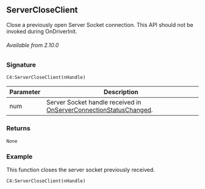 ## ServerCloseClient

Close a previously open Server Socket connection. This API should not be invoked during OnDriverInit.

###### Available from 2.10.0


### Signature

`C4:ServerCloseClient(nHandle)`	

| Parameter | Description |
| --- | --- |
| num | Server Socket handle received in [OnServerConnectionStatusChanged][1]. |


### Returns

`None`


### Example

This function closes the server socket previously received.

`C4:ServerCloseClient(nHandle)`

[1]:	https://control4.github.io/docs-driverworks-api/#onserverconnectionstatuschanged